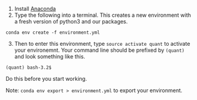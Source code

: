 1. Install [Anaconda](https://www.continuum.io/downloads)
2. Type the following into a terminal. This creates a new environment with a fresh version of python3 and our packages.
```
conda env create -f environment.yml
```
3. Then to enter this environment, type `source activate quant` to activate your environemnt. Your command line should be prefixed by `(quant)` and look something like this.
```
(quant) bash-3.2$
```
Do this before you start working.


Note:
`conda env export > environment.yml` to export your environment.
